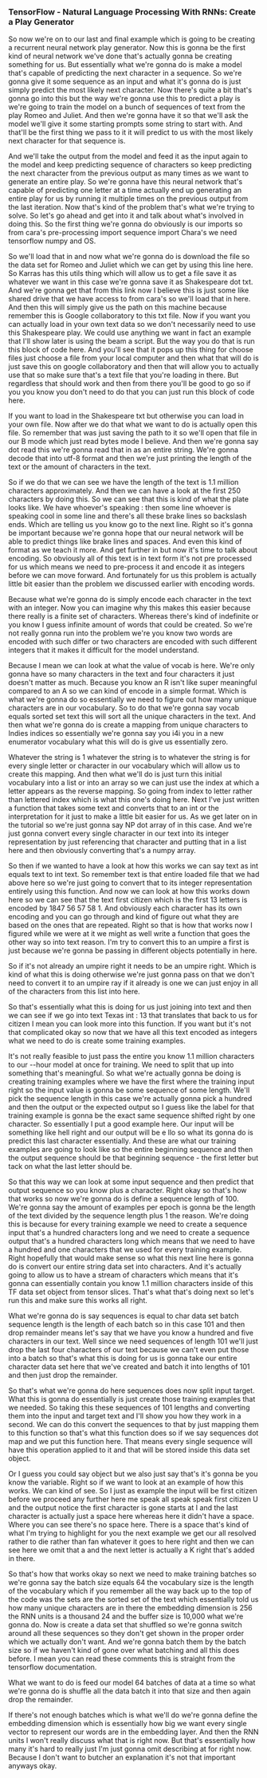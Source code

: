 ### TensorFlow - Natural Language Processing With RNNs: Create a Play Generator

So now we're on to our last and final example which is going to be creating a recurrent neural network play generator. Now this is gonna be the first kind of neural network we've done that's actually gonna be creating something for us. But essentially what we're gonna do is make a model that's capable of predicting the next character in a sequence. So we're gonna give it some sequence as an input and what it's gonna do is just simply predict the most likely next character. Now there's quite a bit that's gonna go into this but the way we're gonna use this to predict a play is we're going to train the model on a bunch of sequences of text from the play Romeo and Juliet. And then we're gonna have it so that we'll ask the model we'll give it some starting prompts some string to start with. And that'll be the first thing we pass to it it will predict to us with the most likely next character for that sequence is. 

And we'll take the output from the model and feed it as the input again to the model and keep predicting sequence of characters so keep predicting the next character from the previous output as many times as we want to generate an entire play. So we're gonna have this neural network that's capable of predicting one letter at a time actually end up generating an entire play for us by running it multiple times on the previous output from the last iteration. Now that's kind of the problem that's what we're trying to solve. So let's go ahead and get into it and talk about what's involved in doing this. So the first thing we're gonna do obviously is our imports so from cara's pre-processing import sequence import Chara's we need tensorflow numpy and OS. 

So we'll load that in and now what we're gonna do is download the file so the data set for Romeo and Juliet which we can get by using this line here. So Karras has this utils thing which will allow us to get a file save it as whatever we want in this case we're gonna save it as Shakespeare dot txt. And we're gonna get that from this link now I believe this is just some like shared drive that we have access to from cara's so we'll load that in here. And then this will simply give us the path on this machine because remember this is Google collaboratory to this txt file. Now if you want you can actually load in your own text data so we don't necessarily need to use this Shakespeare play. We could use anything we want in fact an example that I'll show later is using the beam a script. But the way you do that is run this block of code here. And you'll see that it pops up this thing for choose files just choose a file from your local computer and then what that will do is just save this on google collaboratory and then that will allow you to actually use that so make sure that's a text file that you're loading in there. But regardless that should work and then from there you'll be good to go so if you you know you don't need to do that you can just run this block of code here. 

If you want to load in the Shakespeare txt but otherwise you can load in your own file. Now after we do that what we want to do is actually open this file. So remember that was just saving the path to it so we'll open that file in our B mode which just read bytes mode I believe. And then we're gonna say dot read this we're gonna read that in as an entire string. We're gonna decode that into utf-8 format and then we're just printing the length of the text or the amount of characters in the text. 

So if we do that we can see we have the length of the text is 1.1 million characters approximately. And then we can have a look at the first 250 characters by doing this. So we can see that this is kind of what the plate looks like. We have whoever's speaking : then some line whoever is speaking cool in some line and there's all these brake lines so backslash ends. Which are telling us you know go to the next line. Right so it's gonna be important because we're gonna hope that our neural network will be able to predict things like brake lines and spaces. And even this kind of format as we teach it more. And get further in but now it's time to talk about encoding. So obviously all of this text is in text form it's not pre processed for us which means we need to pre-process it and encode it as integers before we can move forward. And fortunately for us this problem is actually little bit easier than the problem we discussed earlier with encoding words. 

Because what we're gonna do is simply encode each character in the text with an integer. Now you can imagine why this makes this easier because there really is a finite set of characters. Whereas there's kind of indefinite or you know I guess infinite amount of words that could be created. So we're not really gonna run into the problem we're you know two words are encoded with such differ or two characters are encoded with such different integers that it makes it difficult for the model understand. 

Because I mean we can look at what the value of vocab is here. We're only gonna have so many characters in the text and four characters it just doesn't matter as much. Because you know an R isn't like super meaningful compared to an A so we can kind of encode in a simple format. Which is what we're gonna do so essentially we need to figure out how many unique characters are in our vocabulary. So to do that we're gonna say vocab equals sorted set text this will sort all the unique characters in the text. And then what we're gonna do is create a mapping from unique characters to Indies indices so essentially we're gonna say you i4i you in a new enumerator vocabulary what this will do is give us essentially zero. 

Whatever the string is 1 whatever the string is to whatever the string is for every single letter or character in our vocabulary which will allow us to create this mapping. And then what we'll do is just turn this initial vocabulary into a list or into an array so we can just use the index at which a letter appears as the reverse mapping. So going from index to letter rather than lettered index which is what this one's doing here. Next I've just written a function that takes some text and converts that to an int or the interpretation for it just to make a little bit easier for us. As we get later on in the tutorial so we're just gonna say NP dot array of in this case. And we're just gonna convert every single character in our text into its integer representation by just referencing that character and putting that in a list here and then obviously converting that's a numpy array. 

So then if we wanted to have a look at how this works we can say text as int equals text to int text. So remember text is that entire loaded file that we had above here so we're just going to convert that to its integer representation entirely using this function. And now we can look at how this works down here so we can see that the text first citizen which is the first 13 letters is encoded by 1847 56 57 58 1. And obviously each character has its own encoding and you can go through and kind of figure out what they are based on the ones that are repeated. Right so that is how that works now I figured while we were at it we might as well write a function that goes the other way so into text reason. I'm try to convert this to an umpire a first is just because we're gonna be passing in different objects potentially in here. 

So if it's not already an umpire right it needs to be an umpire right. Which is kind of what this is doing otherwise we're just gonna pass on that we don't need to convert it to an umpire ray if it already is one we can just enjoy in all of the characters from this list into here. 

So that's essentially what this is doing for us just joining into text and then we can see if we go into text Texas int : 13 that translates that back to us for citizen I mean you can look more into this function. If you want but it's not that complicated okay so now that we have all this text encoded as integers what we need to do is create some training examples. 

It's not really feasible to just pass the entire you know 1.1 million characters to our --hour model at once for training. We need to split that up into something that's meaningful. So what we're actually gonna be doing is creating training examples where we have the first where the training input right so the input value is gonna be some sequence of some length. We'll pick the sequence length in this case we're actually gonna pick a hundred and then the output or the expected output so I guess like the label for that training example is gonna be the exact same sequence shifted right by one character. So essentially I put a good example here. Our input will be something like hell right and our output will be e llo so what its gonna do is predict this last character essentially. And these are what our training examples are going to look like so the entire beginning sequence and then the output sequence should be that beginning sequence - the first letter but tack on what the last letter should be. 

So that this way we can look at some input sequence and then predict that output sequence so you know plus a character. Right okay so that's how that works so now we're gonna do is define a sequence length of 100. We're gonna say the amount of examples per epoch is gonna be the length of the text divided by the sequence length plus 1 the reason. We're doing this is because for every training example we need to create a sequence input that's a hundred characters long and we need to create a sequence output that's a hundred characters long which means that we need to have a hundred and one characters that we used for every training example. Right hopefully that would make sense so what this next line here is gonna do is convert our entire string data set into characters. And it's actually going to allow us to have a stream of characters which means that it's gonna can essentially contain you know 1.1 million characters inside of this TF data set object from tensor slices. That's what that's doing next so let's run this and make sure this works all right. 

What we're gonna do is say sequences is equal to char data set batch sequence length is the length of each batch so in this case 101 and then drop remainder means let's say that we have you know a hundred and five characters in our text. Well since we need sequences of length 101 we'll just drop the last four characters of our text because we can't even put those into a batch so that's what this is doing for us is gonna take our entire character data set here that we've created and batch it into lengths of 101 and then just drop the remainder. 

So that's what we're gonna do here sequences does now split input target. What this is gonna do essentially is just create those training examples that we needed. So taking this these sequences of 101 lengths and converting them into the input and target text and I'll show you how they work in a second. We can do this convert the sequences to that by just mapping them to this function so that's what this function does so if we say sequences dot map and we put this function here. That means every single sequence will have this operation applied to it and that will be stored inside this data set object. 

Or I guess you could say object but we also just say that's it's gonna be you know the variable. Right so if we want to look at an example of how this works. We can kind of see. So I just as example the input will be first citizen before we proceed any further here me speak all speak speak first citizen U and the output notice the first character is gone starts at I and the last character is actually just a space here whereas here it didn't have a space. Where you can see there's no space here. There is a space that's kind of what I'm trying to highlight for you the next example we get our all resolved rather to die rather than fan whatever it goes to here right and then we can see here we omit that a and the next letter is actually a K right that's added in there. 

So that's how that works okay so next we need to make training batches so we're gonna say the batch size equals 64 the vocabulary size is the length of the vocabulary which if you remember all the way back up to the top of the code was the sets are the sorted set of the text which essentially told us how many unique characters are in there the embedding dimension is 256 the RNN units is a thousand 24 and the buffer size is 10,000 what we're gonna do. Now is create a data set that shuffled so we're gonna switch around all these sequences so they don't get shown in the proper order which we actually don't want. And we're gonna batch them by the batch size so if we haven't kind of gone over what batching and all this does before. I mean you can read these comments this is straight from the tensorflow documentation. 

What we want to do is feed our model 64 batches of data at a time so what we're gonna do is shuffle all the data batch it into that size and then again drop the remainder. 

If there's not enough batches which is what we'll do we're gonna define the embedding dimension which is essentially how big we want every single vector to represent our words are in the embedding layer. And then the RNN units I won't really discuss what that is right now. But that's essentially how many it's hard to really just I'm just gonna omit describing at for right now. Because I don't want to butcher an explanation it's not that important anyways okay. 





